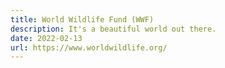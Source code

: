 ```yaml
---
title: World Wildlife Fund (WWF)
description: It's a beautiful world out there.
date: 2022-02-13
url: https://www.worldwildlife.org/
---
```

